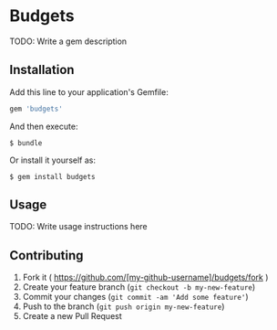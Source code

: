 # Budgets

TODO: Write a gem description

## Installation

Add this line to your application's Gemfile:

```ruby
gem 'budgets'
```

And then execute:

    $ bundle

Or install it yourself as:

    $ gem install budgets

## Usage

TODO: Write usage instructions here

## Contributing

1. Fork it ( https://github.com/[my-github-username]/budgets/fork )
2. Create your feature branch (`git checkout -b my-new-feature`)
3. Commit your changes (`git commit -am 'Add some feature'`)
4. Push to the branch (`git push origin my-new-feature`)
5. Create a new Pull Request
